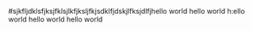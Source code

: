 #sjkfljdklsfjksjfklsjlkfjksljfkjsdklfjdskjlfksjdlfjhello world hello world h:ello world hello world hello world
